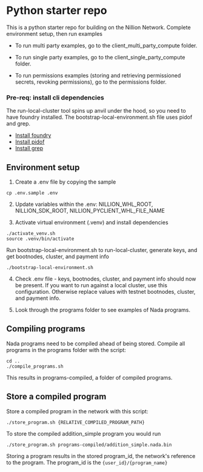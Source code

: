 # Python starter repo

This is a python starter repo for building on the Nillion Network. Complete environment setup, then run examples

- To run multi party examples, go to the client_multi_party_compute folder.

- To run single party examples, go to the client_single_party_compute folder.

- To run permissions examples (storing and retrieving permissioned secrets, revoking permissions), go to the permissions folder.

### Pre-req: install cli dependencies

The run-local-cluster tool spins up anvil under the hood, so you need to have foundry installed. The bootstrap-local-environment.sh file uses pidof and grep.

- [Install foundry](https://book.getfoundry.sh/getting-started/installation)
- [Install pidof](https://command-not-found.com/pidof)
- [Install grep](https://command-not-found.com/grep)

## Environment setup

1. Create a .env file by copying the sample

`cp .env.sample .env`

2. Update variables within the .env: NILLION_WHL_ROOT, NILLION_SDK_ROOT, NILLION_PYCLIENT_WHL_FILE_NAME

3. Activate virtual environment (.venv) and install dependencies

```shell
./activate_venv.sh
source .venv/bin/activate
```

Run bootstrap-local-environment.sh to run-local-cluster, generate keys, and get bootnodes, cluster, and payment info

```shell
./bootstrap-local-environment.sh
```

4. Check .env file - keys, bootnodes, cluster, and payment info should now be present. If you want to run against a local cluster, use this configuration. Otherwise replace values with testnet bootnodes, cluster, and payment info.

5. Look through the programs folder to see examples of Nada programs.

## Compiling programs

Nada programs need to be compiled ahead of being stored. Compile all programs in the programs folder with the script:

```shell
cd ..
./compile_programs.sh
```

This results in programs-compiled, a folder of compiled programs.

## Store a compiled program

Store a compiled program in the network with this script:

```shell
./store_program.sh {RELATIVE_COMPILED_PROGRAM_PATH}
```

To store the compiled addition_simple program you would run

```shell
./store_program.sh programs-compiled/addition_simple.nada.bin
```

Storing a program results in the stored program_id, the network's reference to the program. The program_id is the `{user_id}/{program_name}`
